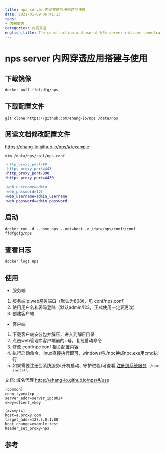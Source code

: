 ```yaml
---
title: nps server 内网穿透应用搭建与使用
date: 2021-01-09 06:41:13
tags:
- 内网穿透
categories: 内网穿透
english_title: The-construction-and-use-of-NPs-server-intranet-penetration-application
---
```


# nps server 内网穿透应用搭建与使用

## 下载镜像
```
docker pull ffdfgdfg/nps
```

## 下载配置文件
```
git clone https://github.com/ehang-io/nps /data/nps
```

## 阅读文档修改配置文件

https://ehang-io.github.io/nps/#/example

`vim /data/nps/conf/nps.conf`

```diff
-http_proxy_port=80
-https_proxy_port=443
+http_proxy_port=800
+https_proxy_port=4430
```

```diff
-web_username=admin
-web_password=123
+web_username=admin_username
+web_password=admin_password
```

## 启动
```
docker run -d --name nps --net=host -v /data/nps/conf:/conf ffdfgdfg/nps
```

## 查看日志
```
docker logs nps
```

## 使用

- 服务端
1. 服务端ip:web服务端口（默认为8080，见 conf/nps.conf）
2. 使用用户名和密码登陆（默认admin/123，正式使用一定要更改）
3. 创建客户端

- 客户端
1. 下载客户端安装包并解压，进入到解压目录
2. 点击web管理中客户端前的+号，复制启动命令
3. 修改 conf/npc.conf 相关配置内容
4. 执行启动命令，linux直接执行即可，windows将./npc换成npc.exe用cmd执行
5. 如果需要注册到系统服务(开机启动、守护进程)可查看 [注册到系统服务][] `./npc install`

文档: 域名代理 https://ehang-io.github.io/nps/#/use
```
[common]
conn_type=tcp
server_addr=server_ip:8024
vkey=client_vkey

[example]
host=a.proxy.com
target_addr=127.0.0.1:80
host_change=example.test
header_set_proxy=nps
```


## 参考

[官网]: https://ehang-io.github.io/nps/#/install?id=%e5%ae%89%e8%a3%85%e5%8c%85%e5%ae%89%e8%a3%85
[docker hub]: https://hub.docker.com/r/ffdfgdfg/nps
[github]: https://github.com/ehang-io/nps
[注册到系统服务]: https://ehang-io.github.io/nps/#/use?id=注册到系统服务

